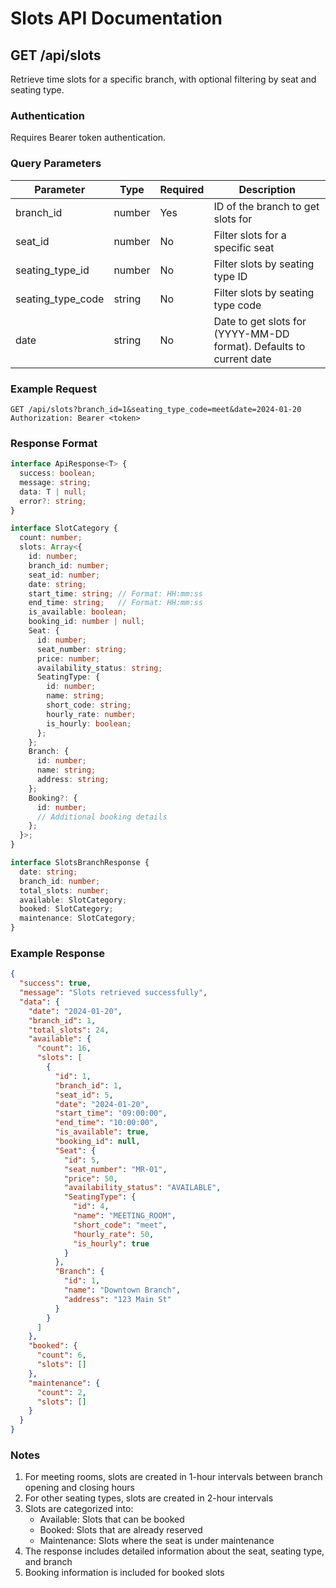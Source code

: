 # Slots API Documentation

## GET /api/slots

Retrieve time slots for a specific branch, with optional filtering by seat and seating type.

### Authentication

Requires Bearer token authentication.

### Query Parameters

| Parameter | Type | Required | Description |
|-----------|------|----------|-------------|
| branch_id | number | Yes | ID of the branch to get slots for |
| seat_id | number | No | Filter slots for a specific seat |
| seating_type_id | number | No | Filter slots by seating type ID |
| seating_type_code | string | No | Filter slots by seating type code |
| date | string | No | Date to get slots for (YYYY-MM-DD format). Defaults to current date |

### Example Request

```http
GET /api/slots?branch_id=1&seating_type_code=meet&date=2024-01-20
Authorization: Bearer <token>
```

### Response Format

```typescript
interface ApiResponse<T> {
  success: boolean;
  message: string;
  data: T | null;
  error?: string;
}

interface SlotCategory {
  count: number;
  slots: Array<{
    id: number;
    branch_id: number;
    seat_id: number;
    date: string;
    start_time: string; // Format: HH:mm:ss
    end_time: string;   // Format: HH:mm:ss
    is_available: boolean;
    booking_id: number | null;
    Seat: {
      id: number;
      seat_number: string;
      price: number;
      availability_status: string;
      SeatingType: {
        id: number;
        name: string;
        short_code: string;
        hourly_rate: number;
        is_hourly: boolean;
      };
    };
    Branch: {
      id: number;
      name: string;
      address: string;
    };
    Booking?: {
      id: number;
      // Additional booking details
    };
  }>;
}

interface SlotsBranchResponse {
  date: string;
  branch_id: number;
  total_slots: number;
  available: SlotCategory;
  booked: SlotCategory;
  maintenance: SlotCategory;
}
```

### Example Response

```json
{
  "success": true,
  "message": "Slots retrieved successfully",
  "data": {
    "date": "2024-01-20",
    "branch_id": 1,
    "total_slots": 24,
    "available": {
      "count": 16,
      "slots": [
        {
          "id": 1,
          "branch_id": 1,
          "seat_id": 5,
          "date": "2024-01-20",
          "start_time": "09:00:00",
          "end_time": "10:00:00",
          "is_available": true,
          "booking_id": null,
          "Seat": {
            "id": 5,
            "seat_number": "MR-01",
            "price": 50,
            "availability_status": "AVAILABLE",
            "SeatingType": {
              "id": 4,
              "name": "MEETING_ROOM",
              "short_code": "meet",
              "hourly_rate": 50,
              "is_hourly": true
            }
          },
          "Branch": {
            "id": 1,
            "name": "Downtown Branch",
            "address": "123 Main St"
          }
        }
      ]
    },
    "booked": {
      "count": 6,
      "slots": []
    },
    "maintenance": {
      "count": 2,
      "slots": []
    }
  }
}
```

### Notes

1. For meeting rooms, slots are created in 1-hour intervals between branch opening and closing hours
2. For other seating types, slots are created in 2-hour intervals
3. Slots are categorized into:
   - Available: Slots that can be booked
   - Booked: Slots that are already reserved
   - Maintenance: Slots where the seat is under maintenance
4. The response includes detailed information about the seat, seating type, and branch
5. Booking information is included for booked slots